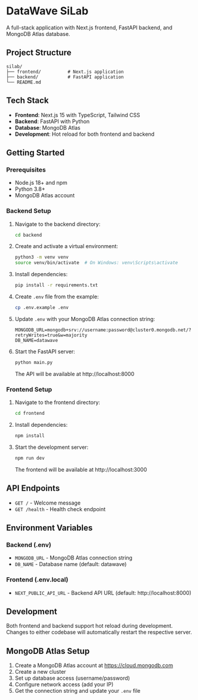 # DataWave SiLab

A full-stack application with Next.js frontend, FastAPI backend, and MongoDB Atlas database.

## Project Structure

```
silab/
├── frontend/          # Next.js application
├── backend/           # FastAPI application
└── README.md
```

## Tech Stack

- **Frontend**: Next.js 15 with TypeScript, Tailwind CSS
- **Backend**: FastAPI with Python
- **Database**: MongoDB Atlas
- **Development**: Hot reload for both frontend and backend

## Getting Started

### Prerequisites

- Node.js 18+ and npm
- Python 3.8+
- MongoDB Atlas account

### Backend Setup

1. Navigate to the backend directory:
   ```bash
   cd backend
   ```

2. Create and activate a virtual environment:
   ```bash
   python3 -m venv venv
   source venv/bin/activate  # On Windows: venv\Scripts\activate
   ```

3. Install dependencies:
   ```bash
   pip install -r requirements.txt
   ```

4. Create `.env` file from the example:
   ```bash
   cp .env.example .env
   ```

5. Update `.env` with your MongoDB Atlas connection string:
   ```
   MONGODB_URL=mongodb+srv://username:password@cluster0.mongodb.net/?retryWrites=true&w=majority
   DB_NAME=datawave
   ```

6. Start the FastAPI server:
   ```bash
   python main.py
   ```

   The API will be available at http://localhost:8000

### Frontend Setup

1. Navigate to the frontend directory:
   ```bash
   cd frontend
   ```

2. Install dependencies:
   ```bash
   npm install
   ```

3. Start the development server:
   ```bash
   npm run dev
   ```

   The frontend will be available at http://localhost:3000

## API Endpoints

- `GET /` - Welcome message
- `GET /health` - Health check endpoint

## Environment Variables

### Backend (.env)
- `MONGODB_URL` - MongoDB Atlas connection string
- `DB_NAME` - Database name (default: datawave)

### Frontend (.env.local)
- `NEXT_PUBLIC_API_URL` - Backend API URL (default: http://localhost:8000)

## Development

Both frontend and backend support hot reload during development. Changes to either codebase will automatically restart the respective server.

## MongoDB Atlas Setup

1. Create a MongoDB Atlas account at https://cloud.mongodb.com
2. Create a new cluster
3. Set up database access (username/password)
4. Configure network access (add your IP)
5. Get the connection string and update your `.env` file